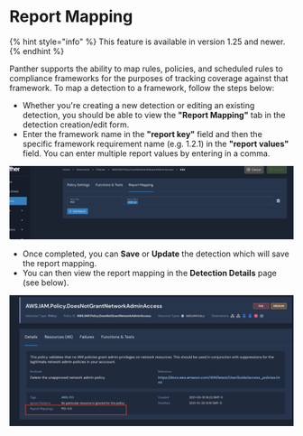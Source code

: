 # Report Mapping

{% hint style="info" %}
This feature is available in version 1.25 and newer.
{% endhint %}

Panther supports the ability to map rules, policies, and scheduled rules to compliance frameworks for the purposes of tracking coverage against that framework. To map a detection to a framework, follow the steps below:

* Whether you're creating a new detection or editing an existing detection, you should be able to view the **"Report Mapping"** tab in the detection creation/edit form.
* Enter the framework name in the **"report key"** field and then the specific framework requirement name (e.g. 1.2.1) in the **"report values"** field. You can enter multiple report values by entering in a comma.

![](<../.gitbook/assets/Screen Shot 2021-11-08 at 9.53.47 PM.png>)

* Once completed, you can **Save** or **Update** the detection which will save the report mapping.
* You can then view the report mapping in the **Detection Details** page (see below).

![](<../.gitbook/assets/Screen Shot 2021-11-08 at 10.00.16 PM.png>)
